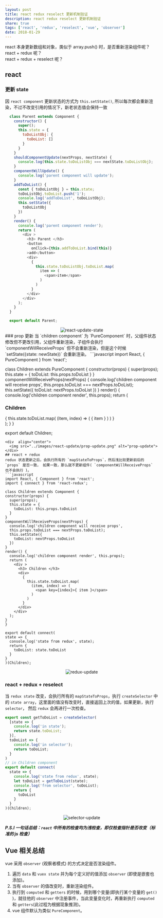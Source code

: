 ```yaml
---
layout: post
title: react redux reselect 更新机制验证
description: react redux reselect 更新机制验证
share: true
tags: ['react', 'redux', 'reselect', 'vue', 'observer']
date: 2018-01-29
---
```

react 本身更新数组和对象，类似于 array.push() 时，是否重新渲染组件呢？   
react + redux 呢？    
react + redux + reselect 呢？   
## react
### 更新 state
因 `react component` 更新状态的方式为 `this.setState()`, 所以每次都会重新渲染，不过不改变引用的情况下，新老状态值会保持一致
```javascript
  class Parent extends Component {
    constructor() {
      super();
      this.state = {
        toDoListObj: {
          toDoList: []
        }
      }
    }
    shouldComponentUpdate(nextProps, nextState) {
      console.log(this.state.toDoListObj === nextState.toDoListObj);
    }
    componentWillUpdate() {
      console.log('parent component will update');
    }
    addToDoList() {
      const { toDoListObj } = this.state;
      toDoListObj.toDoList.push('1');
      console.log('addToDoList', toDoListObj);
      this.setState({
        toDoListObj
      })
    }
    render() {
      console.log('parent component render');
      return (
        <div >
          <h3> Parent </h3>
          <button
            onClick={this.addToDoList.bind(this)}
          >add</button>
          <div>
            {
              this.state.toDoListObj.toDoList.map(
                item => (
                  <span>item</span>
                )
              )
            }
          </div>
        </div>
      );
    }
  }

  export default Parent;

```
<div  align="center">    
  <img src="../images/react-update/react-update-state.png" alt="react-update-state">
</div>
### prop 更新
当 `children component` 为 `PureComponent` 时，父组件状态修改但不更改引用，父组件重新渲染，子组件会执行 `componentWillReceiveProps` 但不会重新渲染，但是这个时候 `setState({state: newState})` 会重新渲染。
```javascript
  import React, { PureComponent } from 'react';

  class Children extends PureComponent {
    constructor(props) {
      super(props);
      this.state = {
        toDoList: this.props.toDoList
      }
    }
    componentWillReceiveProps(nextProps) {
      console.log('children component will receive props',
      this.props.toDoList === nextProps.toDoList);
      this.setState({
        toDoList: nextProps.toDoList
      })
    }
    render() {
      console.log('children component render', this.props);
      return (
        <div >
          <h3> Children </h3>
          <div>
            {
              this.state.toDoList.map(
                (item, index) => (
                  <span key={index}>{ item }</span>
                )
              )
            }
          </div>
        </div>
      );
    }
  }

  export default Children;
```   
<div  align="center">    
  <img src="../images/react-update/prop-update.png" alt="prop-update">
</div>
## react + redux
redux 状态更新之后，会执行所有的 `mapStateToProps`，然后浅比较更新前后的 `props` 是否一致， 如果一致，那么就不更新组件( `componentWillReceiveProps` 也不会执行 )。
```javascript
import React, { Component } from 'react';
import { connect } from 'react-redux';

class Children extends Component {
constructor(props) {
  super(props);
  this.state = {
    toDoList: this.props.toDoList
  }
}
componentWillReceiveProps(nextProps) {
  console.log('children component will receive props',
  this.props.toDoList === nextProps.toDoList);
  this.setState({
    toDoList: nextProps.toDoList
  })
}
render() {
  console.log('children component render', this.props);
  return (
    <div >
      <h3> Children </h3>
      <div>
        {
          this.state.toDoList.map(
            (item, index) => (
              <span key={index}>{ item }</span>
            )
          )
        }
      </div>
    </div>
  );
}
}

export default connect(
state => {
  console.log('state from redux', state);
  return {
    toDoList: state.toDoList
  }
}
)(Children);

```   
<div  align="center">    
  <img src="../images/react-update/redux-update.png" alt="redux-update">
</div>

### react + redux + reselect
当 `redux state` 改变，会执行所有的 `mapStateToProps`，执行 `createSelector` 中的 `state array`，这里面的值没有改变时，直接返回上次的值，如果更新，执行 `selector`， 然后 `redux` 会再进行一次检查。
```javascript
export const getToDoList = createSelector(
  [state => {
    console.log('in state');
    return state.toDoList;
  }],
  toDoList => {
    console.log('in selector');
    return toDoList;
  }
)
// in Children component
export default connect(
  state => {
    console.log('state from redux', state);
    let toDoList = getToDoList(state);
    console.log('from selector', toDoList);
    return {
      toDoList
    }
  }
)(Children);
```
<div  align="center">    
  <img src="../images/react-update/selector-update.png" alt="selector-update">
</div>

***P.S.I 一句话总结：`react` 中所有的检查均为浅检查，即仅检查指针是否改变（标准的 js 检查）***
## Vue 相关总结
vue 采用 `observer` (观察者模式) 的方式决定是否渲染组件。
1. 遍历 `data` 和 `vuex state` 并为每个定义好的值添加 `observer` (即使是嵌套也添加)。
2. 当有 `observer` 的值改变时，重新渲染组件。
3. 执行到 `computed` 和 `getters` 的时候，用到哪个变量(即执行某个变量的 `get()` )，就往他的 `observer` 中注册事件，当此变量变化时，再重新执行 `computed` 和 `getters`(此过程为根据现象推测)。
4. vue 组件默认为类似 `PureComponent`。
